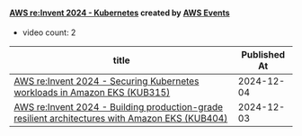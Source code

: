 

#### [AWS re:Invent 2024 - Kubernetes](https://www.youtube.com/playlist?list=PL2yQDdvlhXf9A21fHF45j_sciYhGuuWXb) created by [AWS Events](https://www.youtube.com/channel/UCdoadna9HFHsxXWhafhNvKw)

* video count: 2 

| title                                                                                                                                          | Published At |
| ---------------------------------------------------------------------------------------------------------------------------------------------- | ------------ |
| [AWS re:Invent 2024 - Securing Kubernetes workloads in Amazon EKS (KUB315)](https://www.youtube.com/watch?v=yuXF-NXaelI)                       | 2024-12-04   |
| [AWS re:Invent 2024 - Building production-grade resilient architectures with Amazon EKS (KUB404)](https://www.youtube.com/watch?v=g9USwIPr7Xs) | 2024-12-03   |